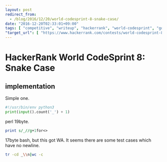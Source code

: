 ```yaml
---
layout: post
redirect_from:
  - /blog/2016/12/20/world-codesprint-8-snake-case/
date: "2016-12-20T02:33:01+09:00"
tags: [ "competitive", "writeup", "hackerrank", "world-codesprint", "golf" ]
"target_url": [ "https://www.hackerrank.com/contests/world-codesprint-8/challenges/snake-case" ]
---
```


# HackerRank World CodeSprint 8: Snake Case

## implementation

Simple one.

``` python
#!/usr/bin/env python3
print(input().count('_') + 1)
```

perl $19$byte.

``` perl
print s/_//g+1for<>
```

$17$byte bash, but this got WA. It seems there are some test cases which have no newline.

``` sh
tr -cd _\\n|wc -c
```

